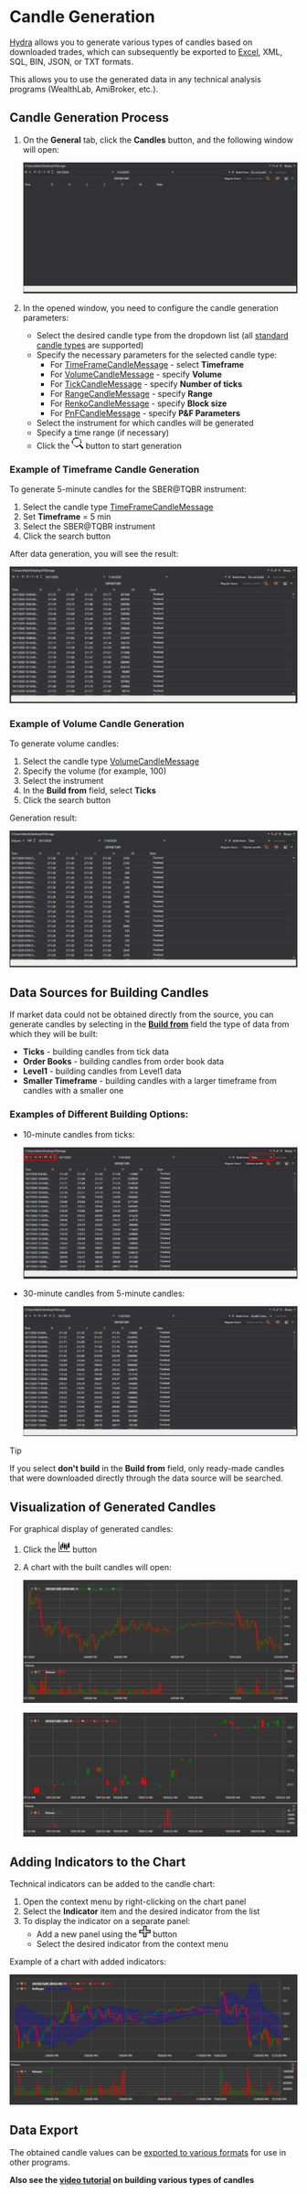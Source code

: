 # Candle Generation

[Hydra](../../hydra.md) allows you to generate various types of candles based on downloaded trades, which can subsequently be exported to [Excel](https://en.wikipedia.org/wiki/Excel), XML, SQL, BIN, JSON, or TXT formats.

This allows you to use the generated data in any technical analysis programs (WealthLab, AmiBroker, etc.).

## Candle Generation Process

1. On the **General** tab, click the **Candles** button, and the following window will open:

   ![hydra candles main](../../../images/hydra_candles_main.png)

2. In the opened window, you need to configure the candle generation parameters:

   - Select the desired candle type from the dropdown list (all [standard candle types](../../api/candles.md) are supported)
   - Specify the necessary parameters for the selected candle type:
     - For [TimeFrameCandleMessage](xref:StockSharp.Messages.TimeFrameCandleMessage) - select **Timeframe**
     - For [VolumeCandleMessage](xref:StockSharp.Messages.VolumeCandleMessage) - specify **Volume**
     - For [TickCandleMessage](xref:StockSharp.Messages.TickCandleMessage) - specify **Number of ticks**
     - For [RangeCandleMessage](xref:StockSharp.Messages.RangeCandleMessage) - specify **Range**
     - For [RenkoCandleMessage](xref:StockSharp.Messages.RenkoCandleMessage) - specify **Block size**
     - For [PnFCandleMessage](xref:StockSharp.Messages.PnFCandleMessage) - specify **P&F Parameters**
   - Select the instrument for which candles will be generated
   - Specify a time range (if necessary)
   - Click the ![hydra find](../../../images/hydra_find.png) button to start generation

### Example of Timeframe Candle Generation

To generate 5-minute candles for the SBER@TQBR instrument:

1. Select the candle type [TimeFrameCandleMessage](xref:StockSharp.Messages.TimeFrameCandleMessage)
2. Set **Timeframe** = 5 min
3. Select the SBER@TQBR instrument
4. Click the search button

After data generation, you will see the result:

![hydra candles tf](../../../images/hydra_candles_tf.png)

### Example of Volume Candle Generation

To generate volume candles:

1. Select the candle type [VolumeCandleMessage](xref:StockSharp.Messages.VolumeCandleMessage)
2. Specify the volume (for example, 100)
3. Select the instrument
4. In the **Build from** field, select **Ticks**
5. Click the search button

Generation result:

![hydra candles volume](../../../images/hydra_candles_volume.png)

## Data Sources for Building Candles

If market data could not be obtained directly from the source, you can generate candles by selecting in the [**Build from**](any_market_data_types.md) field the type of data from which they will be built:

- **Ticks** - building candles from tick data
- **Order Books** - building candles from order book data
- **Level1** - building candles from Level1 data
- **Smaller Timeframe** - building candles with a larger timeframe from candles with a smaller one

### Examples of Different Building Options:

- 10-minute candles from ticks:

  ![hydra candles tf 10](../../../images/hydra_candles_tf_10.png)

- 30-minute candles from 5-minute candles:

  ![hydra candles tf 01](../../../images/hydra_candles_tf_01.png)

> [!TIP]
> If you select **don't build** in the **Build from** field, only ready-made candles that were downloaded directly through the data source will be searched.

## Visualization of Generated Candles

For graphical display of generated candles:

1. Click the ![hydra candles](../../../images/hydra_candles.png) button
2. A chart with the built candles will open:

   ![hydra candles tf chart](../../../images/hydra_candles_tf_chart.png)

   ![hydra candles volume chart](../../../images/hydra_candles_volume_chart.png)

## Adding Indicators to the Chart

Technical indicators can be added to the candle chart:

1. Open the context menu by right-clicking on the chart panel
2. Select the **Indicator** item and the desired indicator from the list
3. To display the indicator on a separate panel:
   - Add a new panel using the ![hydra add](../../../images/hydra_add.png) button
   - Select the desired indicator from the context menu

Example of a chart with added indicators:

![hydra candles ind chart](../../../images/hydra_candles_ind_chart.png)

## Data Export

The obtained candle values can be [exported to various formats](export_data.md) for use in other programs.

**Also see the [video tutorial](../videos/building_candles.md) on building various types of candles**